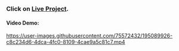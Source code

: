 ### Click on [Live Project](https://fementor-sneakers.netlify.app/).


#### Video Demo:

https://user-images.githubusercontent.com/75572432/195089926-c8c234d6-4dca-4fc0-8109-4cae9a5c81c7.mp4

